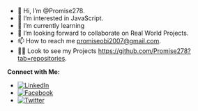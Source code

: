 - 👋 Hi, I’m @Promise278.
- 👀 I’m interested in JavaScript.
- 🌱 I’m currently learning
- 💞️ I’m looking forward to collaborate on Real World Projects.
- 📫 How to reach me promiseobi2007@gmail.com.
- 👨‍💻 Look to see my Projects https://github.com/Promise278?tab=repositories.


**Connect with Me:**
  - [![LinkedIn](https://img.shields.io/badge/LinkedIn-blue?style=flat-square&logo=linkedin)](https://www.linkedin.com/in/promise-obi-9a6878328/)
  - [![Facebook](https://img.shields.io/badge/Facebook-blue?style=flat-square&logo=facebook)](https://www.facebook.com/profile.php?id=61554620361196)
  - [![Twitter](https://img.shields.io/badge/Twitter-blue?style=flat-square&logo=twitter)](https://x.com/promise_pi10664)


